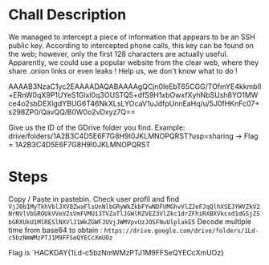 # Chall Description 

We managed to intercept a piece of information that appears to be an SSH public key. According to intercepted phone calls, this key can be found on the web; however, only the first 128 characters are actually useful. Apparently, we could use a popular website from the clear web, where they share .onion links or even leaks ! Help us, we don't know what to do !

AAAAB3NzaC1yc2EAAAADAQABAAAAgQCjn0leEbT65CGG/TOfmYE4kkmbII+ERnW0qX9P1UYeS1Glxl0q3OUSTQ5+dfS9H1xbOwxfXyhNbSUsh8YO1MWce4o2sbDEXlgdYBUG6T46NkXLsLYOcaV1uJdfpUnnEaHq/u/5J0fHKnFc07+s298ZP0/QavQQ/B0W0o2vDxyz7Q==

Give us the ID of the GDrive folder you find.
Example: drive/folders/1A2B3C4D5E6F7G8H9I0JKLMNOPQRST?usp=sharing -> Flag = 1A2B3C4D5E6F7G8H9I0JKLMNOPQRST

# Steps

Copy / Paste in pastebin.
Check user profil and find `VjJ0b1MyTkhVblJXV0ZwaFlsUnNlbGRyWkZkbFYwNDFUMGhvVlZJeFJqQlhXSEJYWVZkV2NrNVlVbGROUkVVeVZsVmFVMU13TVZaTlJGWlRZVEZ3VlZkc1drZFhiRXBXVkcxd1dGSjZSbGRXUkU1MlRESlNXVlJ1WkZGWFJUVjJWMVpvUzJOSFNuUlplakE5`
Decode multiple time from base64 to obtain : `https://drive.google.com/drive/folders/1Ld-c5bzNmWMzPTJ1M9FFSeQYECcXmUOz`

Flag is `HACKDAY{1Ld-c5bzNmWMzPTJ1M9FFSeQYECcXmUOz}
